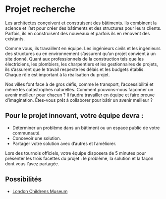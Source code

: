 # Projet recherche

Les architectes conçoivent et construisent des bâtiments. Ils combinent la science et l’art pour créer des bâtiments et des structures pour leurs clients. Parfois, ils en construisent des nouveaux et parfois ils en rénovent des existants.

Comme vous, ils travaillent en équipe. Les ingénieurs civils et les ingénieurs des structures ou en environnement s’assurent qu’un projet convient à un site donné. Quant aux professionnels de la construction tels que les électriciens, les plombiers, les charpentiers et les gestionnaires de projets, ils s’assurent que le travail respecte les délais et les budgets établis. Chaque rôle est important à la réalisation du projet.

Nos villes font face à de gros défis, comme le transport, l’accessibilité et même les catastrophes naturelles. Comment pouvons-nous façonner un avenir meilleur pour chacun ? Il faudra travailler en équipe et faire preuve d’imagination. Êtes-vous prêt à collaborer pour bâtir un avenir meilleur ?

## Pour le projet innovant, votre équipe devra :
* Déterminer un problème dans un bâtiment ou un espace public de votre communauté.
* Concevoir une solution. 
* Partager votre solution avec d’autres et l’améliorer.

Lors des tournois officiels, votre équipe disposera de 5 minutes pour présenter les trois facettes du projet : le problème, la solution et la façon dont vous l’avez partagée.


## Possibilités
* [London Childrens Museum](https://www.londonchildrensmuseum.ca/)
